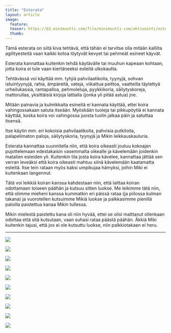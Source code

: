 ```yaml
---
title: "Esterata"
layout: article
image:
  feature:
  teaser: https://b2.minimuutti.com/file/minimuutti-com/aktivointi/esterata/DSC58098_-245px.jpg
  thumb:
---
```


Tämä esterata on siitä kiva tehtävä, että tähän ei tarvitse olla mitään kalliita agilityesteitä vaan kaikki kotoa löytyvät kevyet tai pehmeät esineet käyvät.

Esterata kannattaa kuitenkin tehdä käytävälle tai muuhun kapeaan kohtaan, jotta koira ei tule vaan kiertäneeksi esteitä ulkokautta. 

Tehtävässä voi käyttää mm. tyhjiä pahvilaatikoita, tyynyjä, sohvan istuintyynyjä, rahia, ämpäreitä, vateja, viikattua peittoa, vaatteilla täytettyä urheilukassia, rantapalloa, pehmoleluja, pyykkikoria, säilytyskoreja, mattorullaa, yksittäisiä kirjoja lattialla (jonka yli pitää astua) jne.

Mitään painavia ja kulmikkaita esineitä ei kannata käyttää, ettei koira vahingossakaan satuta itseään. Myöskään tuoleja tai pikkupöytiä ei kannata käyttää, koska koira voi vahingossa juosta tuolin jalkaa päin ja satuttaa itsensä.

Itse käytin mm. eri kokoisia pahvilaatikoita, pahvisia putkiloita, palapelimaton paloja, säilytyskoria, tyynyjä ja Mikin leikkauskauluria.

Esterata kannattaa suunnitella niin, että koira oikeasti joutuu kokoajan pujottelemaan edestakaisin vasemmalta oikealle ja kävelemään joidenkin matalien esteiden yli. Kuitenkin tila josta koira kävelee, kannattaa jättää sen verran leveäksi että koira oikeasti mahtuu siinä kävelemään kaatamatta esteitä. Itse tein rataan myös kaksi umpikujaa hämyksi, joihin Miki ei kuitenkaan langennut.

Tätä voi leikkiä koiran kanssa kahdestaan niin, että laittaa koiran odottamaan toiseen päähän ja kutsuu sitten luokse. Me leikimme tätä niin, että olimme mieheni kanssa kummatkin eri päissä rataa (ja piilossa kulman takana) ja vuorotellen kutsuimme Mikiä luokse ja palkkasimme pienillä paloilla paistettua kanaa Mikin tullessa.

Mikin mielestä paistettu kana oli niin hyvää, ettei se olisi malttanut ollenkaan odottaa että sitä kutsutaan, vaan suhasi rataa päästä päähän. Äkkiä Miki kuitenkin tajusi, että jos ei ole kutsuttu luokse, niin palkkiotakaan ei heru.

---

![](https://b2.minimuutti.com/file/minimuutti-com/aktivointi/esterata/DSC58098_-800px.jpg)

![](https://b2.minimuutti.com/file/minimuutti-com/aktivointi/esterata/DSC58046-800px.jpg)

![](https://b2.minimuutti.com/file/minimuutti-com/aktivointi/esterata/DSC58047-800px.jpg)

![](https://b2.minimuutti.com/file/minimuutti-com/aktivointi/esterata/DSC57978-800px.jpg)

![](https://b2.minimuutti.com/file/minimuutti-com/aktivointi/esterata/DSC57985-800px.jpg)

![](https://b2.minimuutti.com/file/minimuutti-com/aktivointi/esterata/DSC58011-800px.jpg)

![](https://b2.minimuutti.com/file/minimuutti-com/aktivointi/esterata/DSC57944-800px.jpg)

![](https://b2.minimuutti.com/file/minimuutti-com/aktivointi/esterata/DSC57946-800px.jpg)

![](https://b2.minimuutti.com/file/minimuutti-com/aktivointi/esterata/DSC57964-800px.jpg)

![](https://b2.minimuutti.com/file/minimuutti-com/aktivointi/esterata/DSC57968-800px.jpg)
